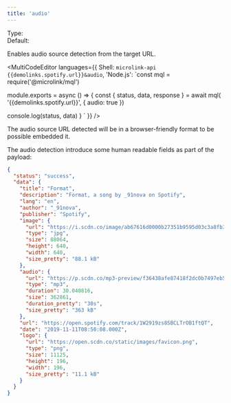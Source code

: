 ```yaml
---
title: 'audio'
--- 
```


Type: <Type children='<boolean>'/><br/>
Default: <Type children='false'/>

Enables audio source detection from the target URL.

<MultiCodeEditor languages={{
  Shell: `microlink-api {{demolinks.spotify.url}}&audio`,
  'Node.js': `const mql = require('@microlink/mql')
 
module.exports = async () => {
  const { status, data, response } = await mql(
    '{{demolinks.spotify.url}}', { 
      audio: true 
  })
  
 console.log(status, data)
}
  `
  }} 
/>

<Figcaption children="Some websites can be different output based on User Agent." />

The audio source URL detected will be in a browser-friendly format to be possible embedded it.

The audio detection introduce some human readable fields as part of the payload:

```json
{
  "status": "success",
  "data": {
    "title": "Format",
    "description": "Format, a song by _91nova on Spotify",
    "lang": "en",
    "author": "_91nova",
    "publisher": "Spotify",
    "image": {
      "url": "https://i.scdn.co/image/ab67616d0000b27351b9595d03c3a8fb3ffe9f1a",
      "type": "jpg",
      "size": 88064,
      "height": 640,
      "width": 640,
      "size_pretty": "88.1 kB"
    },
    "audio": {
      "url": "https://p.scdn.co/mp3-preview/f36438afe87418f2dc0b7497eb5e7e5fa89e6bf8?cid=162b7dc01f3a4a2ca32ed3cec83d1e02",
      "type": "mp3",
      "duration": 30.040816,
      "size": 362861,
      "duration_pretty": "30s",
      "size_pretty": "363 kB"
    },
    "url": "https://open.spotify.com/track/1W2919zs8SBCLTrOB1ftQT",
    "date": "2019-11-11T08:50:08.000Z",
    "logo": {
      "url": "https://open.scdn.co/static/images/favicon.png",
      "type": "png",
      "size": 11125,
      "height": 196,
      "width": 196,
      "size_pretty": "11.1 kB"
    }
  }
}
```
